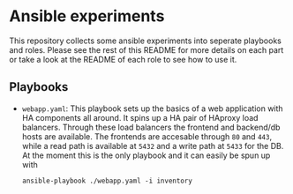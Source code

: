 # Ansible experiments

This repository collects some ansible experiments into seperate playbooks and
roles. Please see the rest of this README for more details on each part or take a
look at the README of each role to see how to use it.

## Playbooks

* `webapp.yaml`: This playbook sets up the basics of a web application with HA
  components all around. It spins up a HA pair of HAproxy load balancers. Through
  these load balancers the frontend and backend/db hosts are available. The
  frontends are accesable through `80` and `443`, while a read path is available
  at `5432` and a write path at `5433` for the DB.  
  At the moment this is the only playbook and it can easily be spun up with
  ```
  ansible-playbook ./webapp.yaml -i inventory
  ```
